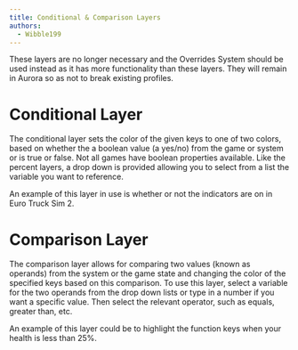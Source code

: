 ```yaml
---
title: Conditional & Comparison Layers
authors:
  - Wibble199
---
```


<span class="alert danger">These layers are no longer necessary and the Overrides System should be used instead as it has more functionality than these layers. They will remain in Aurora so as not to break existing profiles.</span>

# Conditional Layer
The conditional layer sets the color of the given keys to one of two colors, based on whether the a boolean value (a yes/no) from the game or system or is true or false. Not all games have boolean properties available. Like the percent layers, a drop down is provided allowing you to select from a list the variable you want to reference.

An example of this layer in use is whether or not the indicators are on in Euro Truck Sim 2.

# Comparison Layer
The comparison layer allows for comparing two values (known as operands) from the system or the game state and changing the color of the specified keys based on this comparison. To use this layer, select a variable for the two operands from the drop down lists or type in a number if you want a specific value. Then select the relevant operator, such as equals, greater than, etc.

An example of this layer could be to highlight the function keys when your health is less than 25%.